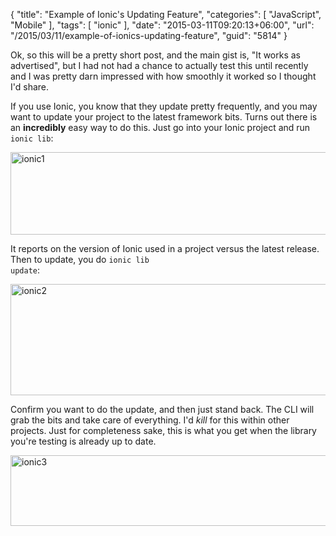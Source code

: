 {
	"title": "Example of Ionic's Updating Feature",
	"categories": [
		"JavaScript",
		"Mobile"
	],
	"tags": [
		"ionic"
	],
	"date": "2015-03-11T09:20:13+06:00",
	"url": "/2015/03/11/example-of-ionics-updating-feature",
	"guid": "5814"
}

Ok, so this will be a pretty short post, and the main gist is, "It works as advertised", but I had not had a chance to actually test this until recently and I was pretty darn impressed with how smoothly it worked so I thought I'd share.

<!--more-->

If you use Ionic, you know that they update pretty frequently, and you may want to update your project to the latest framework bits. Turns out there is an <strong>incredibly</strong> easy way to do this. Just go into your Ionic project and run <code>ionic lib</code>:

<a href="http://www.raymondcamden.com/wp-content/uploads/2015/03/ionic1.png"><img src="http://www.raymondcamden.com/wp-content/uploads/2015/03/ionic1.png" alt="ionic1" width="850" height="132" class="alignnone size-full wp-image-5815" /></a>

It reports on the version of Ionic used in a project versus the latest release. Then to update, you do <code>ionic lib update</code>:

<a href="http://www.raymondcamden.com/wp-content/uploads/2015/03/ionic2.png"><img src="http://www.raymondcamden.com/wp-content/uploads/2015/03/ionic2.png" alt="ionic2" width="850" height="178" class="alignnone size-full wp-image-5816" /></a>

Confirm you want to do the update, and then just stand back. The CLI will grab the bits and take care of everything. I'd <i>kill</i> for this within other projects. Just for completeness sake, this is what you get when the library you're testing is already up to date.

<a href="http://www.raymondcamden.com/wp-content/uploads/2015/03/ionic3.png"><img src="http://www.raymondcamden.com/wp-content/uploads/2015/03/ionic3.png" alt="ionic3" width="850" height="113" class="alignnone size-full wp-image-5817" /></a>